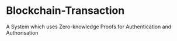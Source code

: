 # Blockchain-Transaction
A System which uses Zero-knowledge Proofs for Authentication and Authorisation
